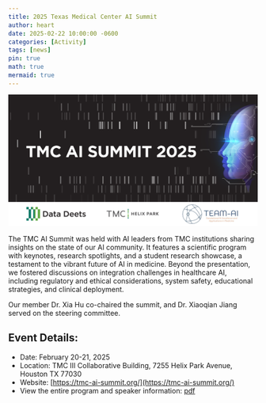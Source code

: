 ```yaml
---
title: 2025 Texas Medical Center AI Summit
author: heart
date: 2025-02-22 10:00:00 -0600
categories: [Activity]
tags: [news]
pin: true
math: true
mermaid: true
---
```


![announcement](/assets/img/activities/aisummit2502.png)

The TMC AI Summit was held with AI leaders from TMC institutions sharing insights on the state of our AI community. It features a scientific program with keynotes, research spotlights, and a student research showcase, a testament to the vibrant future of AI in medicine. Beyond the presentation, we fostered discussions on integration challenges in healthcare AI, including regulatory and ethical considerations, system safety, educational strategies, and clinical deployment.

Our member Dr. Xia Hu co-chaired the summit, and Dr. Xiaoqian Jiang served on the steering committee.

## Event Details:
+ Date: February 20-21, 2025
+ Location: TMC III Collaborative Building, 7255 Helix Park Avenue, Houston TX 77030
+ Website: [https://tmc-ai-summit.org/](https://tmc-ai-summit.org/)
+ View the entire program and speaker information: [pdf](https://sbmi.uth.edu/center-translational-ai/assets/documents/tmc-ai-summit-2025.pdf)